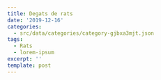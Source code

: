```yaml
---
title: Degats de rats
date: '2019-12-16'
categories:
  - src/data/categories/category-gjbxa3mjt.json
tags:
  - Rats
  - lorem-ipsum
excerpt: ''
template: post
---
```

